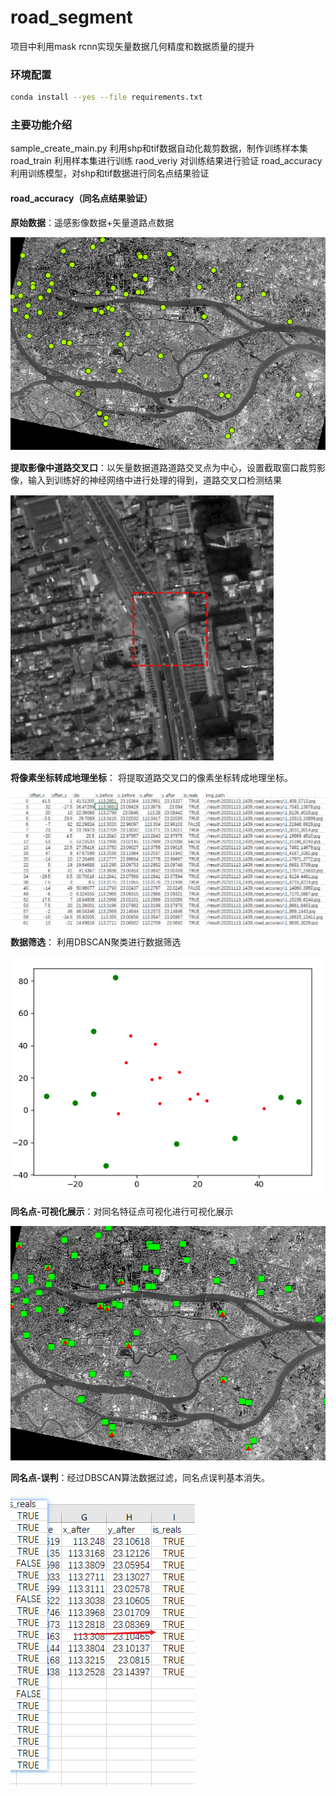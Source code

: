 # road_segment
项目中利用mask rcnn实现矢量数据几何精度和数据质量的提升

### 环境配置
```bash
conda install --yes --file requirements.txt
```

### 主要功能介绍
sample_create_main.py 利用shp和tif数据自动化裁剪数据，制作训练样本集
road_train 利用样本集进行训练
raod_veriy 对训练结果进行验证
road_accuracy 利用训练模型，对shp和tif数据进行同名点结果验证

#### road_accuracy（同名点结果验证）
**原始数据**：遥感影像数据+矢量道路点数据

![](pic_md/Snipaste_2020-11-15_21-33-42.png)

**提取影像中道路交叉口**：以矢量数据道路道路交叉点为中心，设置截取窗口裁剪影像，输入到训练好的神经网络中进行处理的得到，道路交叉口检测结果

![](pic_md/Snipaste_2020-11-15_21-35-02.png)

**将像素坐标转成地理坐标**： 将提取道路交叉口的像素坐标转成地理坐标。

![](pic_md/Snipaste_2020-11-15_21-43-21.png)

**数据筛选**： 利用DBSCAN聚类进行数据筛选

![](pic_md/Snipaste_2020-11-15_21-41-59.png)

**同名点-可视化展示**：对同名特征点可视化进行可视化展示

![](pic_md/Snipaste_2020-11-15_22-48-20.png)

**同名点-误判**：经过DBSCAN算法数据过滤，同名点误判基本消失。

![](pic_md/Snipaste_2020-11-15_22-52-41.png)